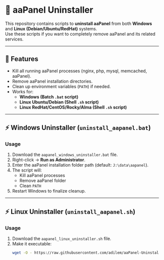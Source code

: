 # 🧹 aaPanel Uninstaller

This repository contains scripts to **uninstall aaPanel** from both **Windows** and **Linux (Debian/Ubuntu/RedHat)** systems.  
Use these scripts if you want to completely remove aaPanel and its related services.

---

## 📌 Features
- Kill all running aaPanel processes (nginx, php, mysql, memcached, aaPanel).
- Remove aaPanel installation directories.
- Clean up environment variables (`PATH`) if needed.
- Works for:
  - **Windows (Batch `.bat` script)**
  - **Linux Ubuntu/Debian (Shell `.sh` script)**
  - **Linux RedHat/CentOS/Rocky/Alma (Shell `.sh` script)**

---

## ⚡ Windows Uninstaller (`uninstall_aapanel.bat`)

### Usage
1. Download the `aapanel_windows_uninstaller.bat` file.
2. Right-click → **Run as Administrator**.
3. Enter the aaPanel installation folder path (default: `J:\data\aapanel`).
4. The script will:
   - Kill aaPanel processes
   - Remove aaPanel folder
   - Clean `PATH`
5. Restart Windows to finalize cleanup.

---

## ⚡ Linux Uninstaller (`uninstall_aapanel.sh`)

### Usage
1. Download the `aapanel_linux_uninstaller.sh` file.
2. Make it executable:
   ```bash
   wget -O - https://raw.githubusercontent.com/adilem/aaPanel-Uninstaller/refs/heads/main/aapanel_linux_uninstaller.sh | bash
